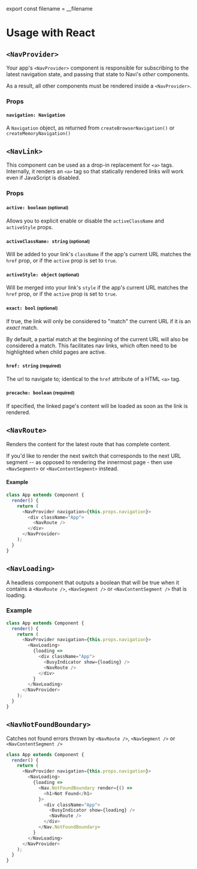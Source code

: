 export const filename = __filename

# Usage with React


## `<NavProvider>`

Your app's `<NavProvider>` component is responsible for subscribing to the latest navigation state, and passing that state to Navi's *other* components.

As a result, all other components must be rendered inside a `<NavProvider>`.

### Props

#### `navigation: Navigation`

A `Navigation` object, as returned from `createBrowserNavigation()` or `createMemoryNavigation()`


## `<NavLink>`

This component can be used as a drop-in replacement for `<a>` tags. Internally, it renders an `<a>` tag so that statically rendered links will work even if JavaScript is disabled.

### Props

#### `active: boolean` <small>(optional)</small>

Allows you to explicit enable or disable the `activeClassName` and `activeStyle` props.

#### `activeClassName: string` <small>(optional)</small>

Will be added to your link's `className` if the app's current URL matches the `href` prop, or if the `active` prop is set to `true`.

#### `activeStyle: object` <small>(optional)</small>

Will be merged into your link's `style` if the app's current URL matches the `href` prop, or if the `active` prop is set to `true`.

#### `exact: bool` <small>(optional)</small>

If true, the link will only be considered to "match" the current URL if it is an *exact* match.

By default, a partial match at the beginning of the current URL will also be considered a match. This facilitates nav links, which often need to be highlighted when child pages are active.

#### `href: string` <small>(required)</small>

The url to navigate to; identical to the `href` attribute of a HTML `<a>` tag.

#### `precache: boolean` <small>(required)</small>

If specified, the linked page's content will be loaded as soon as the link is rendered.


## `<NavRoute>`

Renders the content for the latest route that has complete content.

If you'd like to render the next switch that corresponds to the next URL segment -- as opposed to rendering the innermost page - then use `<NavSegment>` or `<NavContentSegment>` instead.

#### Example

```js
class App extends Component {
  render() {
    return (
      <NavProvider navigation={this.props.navigation}>
        <div className="App">
          <NavRoute />
        </div>
      </NavProvider>
    );
  }
}
```

## `<NavLoading>`

A headless component that outputs a boolean that will be true when it contains a `<NavRoute />`, `<NavSegment />` or `<NavContentSegment />` that is loading.

### Example

```js
class App extends Component {
  render() {
    return (
      <NavProvider navigation={this.props.navigation}>
        <NavLoading>
          {loading =>
            <div className="App">
              <BusyIndicator show={loading} />
              <NavRoute />
            </div>
          }
        </NavLoading>
      </NavProvider>
    );
  }
}
```

## `<NavNotFoundBoundary>`

Catches not found errors thrown by `<NavRoute />`, `<NavSegment />` or `<NavContentSegment />` 

```js
class App extends Component {
  render() {
    return (
      <NavProvider navigation={this.props.navigation}>
        <NavLoading>
          {loading =>
            <Nav.NotFoundBoundary render={() =>
              <h1>Not Found</h1>
            }>
              <div className="App">
                <BusyIndicator show={loading} />
                <NavRoute />
              </div>
            </Nav.NotFoundBoundary>
          }
        </NavLoading>
      </NavProvider>
    );
  }
}
```

<!--
## `<NavSegment>`

TODO


## `<NavContentSegment>`

TODO
-->